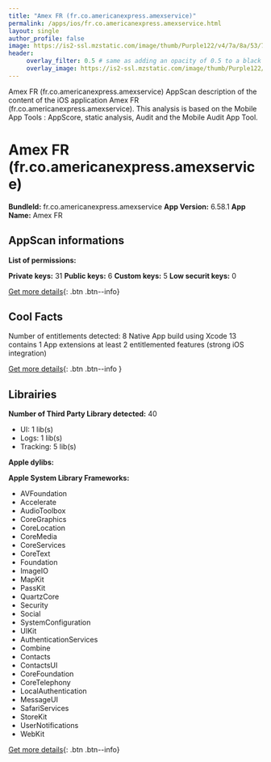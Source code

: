 ```yaml
---
title: "Amex FR (fr.co.americanexpress.amexservice)"
permalink: /apps/ios/fr.co.americanexpress.amexservice.html
layout: single
author_profile: false
image: https://is2-ssl.mzstatic.com/image/thumb/Purple122/v4/7a/8a/53/7a8a536d-8015-133b-6ca0-6347abafa854/AppIcon-0-1x_U007emarketing-0-7-0-85-220.png/512x512bb.jpg
header: 
     overlay_filter: 0.5 # same as adding an opacity of 0.5 to a black background
     overlay_image: https://is2-ssl.mzstatic.com/image/thumb/Purple122/v4/7a/8a/53/7a8a536d-8015-133b-6ca0-6347abafa854/AppIcon-0-1x_U007emarketing-0-7-0-85-220.png/512x512bb.jpg
---
```

Amex FR (fr.co.americanexpress.amexservice) AppScan description of the content of the iOS application Amex FR (fr.co.americanexpress.amexservice). This analysis is based on the Mobile App Tools : AppScore, static analysis, Audit and the Mobile Audit App Tool.

# Amex FR (fr.co.americanexpress.amexservice)

**BundleId:** fr.co.americanexpress.amexservice
**App Version:** 6.58.1
**App Name:** Amex FR


## AppScan informations 

**List of permissions:** 
  
  
**Private keys:** 31
**Public keys:** 6
**Custom keys:** 5
**Low securit keys:** 0
  
[Get more details](/pricing.html){: .btn .btn--info}

## Cool Facts

Number of entitlements detected: 8
Native App
build using Xcode 13
contains 1 App extensions
at least 2 entitlemented features (strong iOS integration)
  
[Get more details](/pricing.html){: .btn .btn--info }

## Librairies 
**Number of Third Party Library detected:** 40
- UI: 1 lib(s)
- Logs: 1 lib(s)
- Tracking: 5 lib(s)


**Apple dylibs:**


**Apple System Library Frameworks:**
- AVFoundation
- Accelerate
- AudioToolbox
- CoreGraphics
- CoreLocation
- CoreMedia
- CoreServices
- CoreText
- Foundation
- ImageIO
- MapKit
- PassKit
- QuartzCore
- Security
- Social
- SystemConfiguration
- UIKit
- AuthenticationServices
- Combine
- Contacts
- ContactsUI
- CoreFoundation
- CoreTelephony
- LocalAuthentication
- MessageUI
- SafariServices
- StoreKit
- UserNotifications
- WebKit


  
[Get more details](/pricing.html){: .btn .btn--info}

